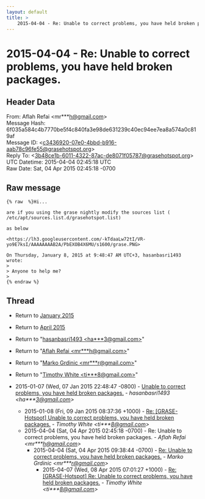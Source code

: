 ```yaml
---
layout: default
title: >
    2015-04-04 - Re: Unable to correct problems, you have held broken packages.
---
```


# 2015-04-04 - Re: Unable to correct problems, you have held broken packages.

## Header Data

From: Aflah Refai \<mr***h@gmail.com\><br>
Message Hash: 6f035a584c4b7770be5f4c840fa3e98de631239c40ec94ee7ea8a574a0c819af<br>
Message ID: \<c3436920-07e0-4bbd-b916-aab78c96fe55@grasehotspot.org\><br>
Reply To: \<3b48ce1b-6011-4322-87ac-de8071f05787@grasehotspot.org\><br>
UTC Datetime: 2015-04-04 02:45:18 UTC<br>
Raw Date: Sat, 04 Apr 2015 02:45:18 -0700<br>

## Raw message

```
{% raw  %}Hi...

are if you using the grase nightly modify the sources list (
/etc/apt/sources.list.d/grasehotspot.list)

as below 

<https://lh3.googleusercontent.com/-kTdaaLw72tI/VR-yo9E7ksI/AAAAAAAAB2A/PbEXOB4X6MU/s1600/grase.PNG>

On Thursday, January 8, 2015 at 9:48:47 AM UTC+3, hasanbasri1493 wrote:
>
> Anyone to help me?
>
{% endraw %}
```

## Thread

+ Return to [January 2015](/archive/2015/01)
+ Return to [April 2015](/archive/2015/04)

+ Return to "[hasanbasri1493 <ha***3<span>@</span>gmail.com>](/authors/ha___3_at_gmail_com)"
+ Return to "[Aflah Refai <mr***h<span>@</span>gmail.com>](/authors/mr___h_at_gmail_com)"
+ Return to "[Marko Grdinic <mr***r<span>@</span>gmail.com>](/authors/mr___r_at_gmail_com)"
+ Return to "[Timothy White <ti***8<span>@</span>gmail.com>](/authors/ti___8_at_gmail_com)"

+ 2015-01-07 (Wed, 07 Jan 2015 22:48:47 -0800) - [Unable to correct problems, you have held broken packages.](/archive/2015/01/e1bc3d8c72e0aedfe6f6b7d95c026093566e70333319176cc25a7e898bfdc623) - _hasanbasri1493 \<ha***3@gmail.com\>_
  + 2015-01-08 (Fri, 09 Jan 2015 08:37:36 +1000) - [Re: [GRASE-Hotspot] Unable to correct problems, you have held broken packages.](/archive/2015/01/5dee94f7102ef60b3de97e7c12e5ca662cea881c17dcffe69de5ff19679058dd) - _Timothy White \<ti***8@gmail.com\>_
  + 2015-04-04 (Sat, 04 Apr 2015 02:45:18 -0700) - Re: Unable to correct problems, you have held broken packages. - _Aflah Refai \<mr***h@gmail.com\>_
    + 2015-04-04 (Sat, 04 Apr 2015 09:38:44 -0700) - [Re: Unable to correct problems, you have held broken packages.](/archive/2015/04/f04ea9787edac24acc74bafeb74e959bdeb72078a9fb8d64c1e8d13f2a30c842) - _Marko Grdinic \<mr***r@gmail.com\>_
      + 2015-04-07 (Wed, 08 Apr 2015 07:01:27 +1000) - [Re: [GRASE-Hotspot] Re: Unable to correct problems, you have held broken packages.](/archive/2015/04/e351a6a9e42ef0b9df6a6ade83478fdb2ec96bae81b054f4a75a20ca80693e7b) - _Timothy White \<ti***8@gmail.com\>_


